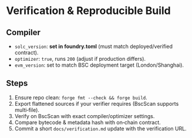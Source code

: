 
# Verification & Reproducible Build

## Compiler
- `solc_version`: **set in foundry.toml** (must match deployed/verified contract).
- `optimizer`: `true`, runs `200` (adjust if production differs).
- `evm_version`: set to match BSC deployment target (London/Shanghai).

## Steps
1. Ensure repo clean: `forge fmt --check && forge build`.
2. Export flattened sources if your verifier requires (BscScan supports multi‑file).
3. Verify on BscScan with exact compiler/optimizer settings.
4. Compare bytecode & metadata hash with on‑chain contract.
5. Commit a short `docs/verification.md` update with the verification URL.
